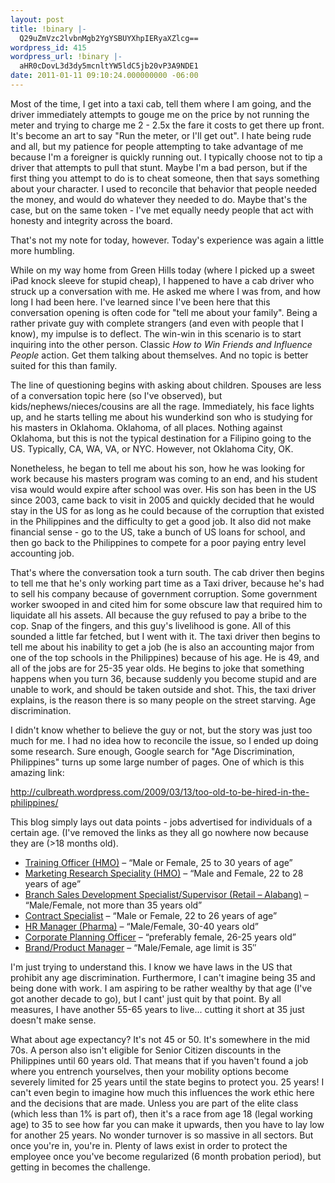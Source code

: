 ```yaml
---
layout: post
title: !binary |-
  Q29uZmVzc2lvbnMgb2YgYSBUYXhpIERyaXZlcg==
wordpress_id: 415
wordpress_url: !binary |-
  aHR0cDovL3d3dy5mcnltYW5ldC5jb20vP3A9NDE1
date: 2011-01-11 09:10:24.000000000 -06:00
---
```

Most of the time, I get into a taxi cab, tell them where I am going, and the driver immediately attempts to gouge me on the price by not running the meter and trying to charge me 2 - 2.5x the fare it costs to get there up front. It's become an art to say "Run the meter, or I'll get out". I hate being rude and all, but my patience for people attempting to take advantage of me because I'm a foreigner is quickly running out. I typically choose not to tip a driver that attempts to pull that stunt. Maybe I'm a bad person, but if the first thing you attempt to do is to cheat someone, then that says something about your character. I used to reconcile that behavior that people needed the money, and would do whatever they needed to do. Maybe that's the case, but on the same token - I've met equally needy people that act with honesty and integrity across the board.

That's not my note for today, however. Today's experience was again a little more humbling.

While on my way home from Green Hills today (where I picked up a sweet iPad knock sleeve for stupid cheap), I happened to have a cab driver who struck up a conversation with me. He asked me where I was from, and how long I had been here. I've learned since I've been here that this conversation opening is often code for "tell me about your family". Being a rather private guy with complete strangers (and even with people that I know), my impulse is to deflect. The win-win in this scenario is to start inquiring into the other person. Classic <em>How to Win Friends and Influence People </em>action. Get them talking about themselves. And no topic is better suited for this than family.

The line of questioning begins with asking about children. Spouses are less of a conversation topic here (so I've observed), but kids/nephews/nieces/cousins are all the rage. Immediately, his face lights up, and he starts telling me about his wunderkind son who is studying for his masters in Oklahoma. Oklahoma, of all places. Nothing against Oklahoma, but this is not the typical destination for a Filipino going to the US. Typically, CA, WA, VA, or NYC. However, not Oklahoma City, OK.

Nonetheless, he began to tell me about his son, how he was looking for work because his masters program was coming to an end, and his student visa would would expire after school was over. His son has been in the US since 2003, came back to visit in 2005 and quickly decided that he would stay in the US for as long as he could because of the corruption that existed in the Philippines and the difficulty to get a good job. It also did not make financial sense - go to the US, take a bunch of US loans for school, and then go back to the Philippines to compete for a poor paying entry level accounting job.

That's where the conversation took a turn south. The cab driver then begins to tell me that he's only working part time as a Taxi driver, because he's had to sell his company because of government corruption. Some government worker swooped in and cited him for some obscure law that required him to liquidate all his assets. All because the guy refused to pay a bribe to the cop. Snap of the fingers, and this guy's livelihood is gone. All of this sounded a little far fetched, but I went with it. The taxi driver then begins to tell me about his inability to get a job (he is also an accounting major from one of the top schools in the Philippines) because of his age. He is 49, and all of the jobs are for 25-35 year olds. He begins to joke that something happens when you turn 36, because suddenly you become stupid and are unable to work, and should be taken outside and shot. This, the taxi driver explains, is the reason there is so many people on the street starving. Age discrimination.

I didn't know whether to believe the guy or not, but the story was just too much for me. I had no idea how to reconcile the issue, so I ended up doing some research. Sure enough, Google search for "Age Discrimination, Philippines" turns up some large number of pages. One of which is this amazing link:

<a href="http://culbreath.wordpress.com/2009/03/13/too-old-to-be-hired-in-the-philippines/ ">http://culbreath.wordpress.com/2009/03/13/too-old-to-be-hired-in-the-philippines/ </a>

This blog simply lays out data points - jobs advertised for individuals of a certain age. (I've removed the links as they all go nowhere now because they are (&gt;18 months old).
<ul>
	<li><a href="http://www.bestjobs.ph/bt-jobd-hrch-300216.htm">Training Officer (HMO)</a> – “Male or Female, 25 to 30 years of age”</li>
	<li><a href="http://www.bestjobs.ph/bt-jobd-hrch-285920.htm">Marketing Research Speciality (HMO)</a> – “Male and Female, 22 to 28 years of age”</li>
	<li><a href="http://www.bestjobs.ph/bt-jobd-hrch-271624.htm">Branch Sales Development Specialist/Supervisor (Retail – Alabang)</a> – “Male/Female, not more than 35 years old”</li>
	<li><a href="http://www.bestjobs.ph/bt-jobd-hrch-228736.htm">Contract Specialist</a> – “Male or Female, 22 to 26 years of age”</li>
	<li><a href="http://www.bestjobs.ph/bt-jobd-hrch-221588.htm">HR Manager (Pharma)</a> – “Male/Female, 30-40 years old”</li>
	<li><a href="http://www.bestjobs.ph/bt-jobd-hrch-171552.htm">Corporate Planning Officer</a> – “preferably female, 26-25 years old”</li>
	<li><a href="http://www.bestjobs.ph/bt-jobd-hrch-100072.htm">Brand/Product Manager</a> – “Male/Female, age limit is 35″</li>
</ul>
I'm just trying to understand this. I know we have laws in the US that prohibit any age discrimination. Furthermore, I can't imagine being 35 and being done with work. I am aspiring to be rather wealthy by that age (I've got another decade to go), but I cant' just quit by that point. By all measures, I have another 55-65 years to live... cutting it short at 35 just doesn't make sense.

What about age expectancy? It's not 45 or 50. It's somewhere in the mid 70s. A person also isn't eligible for Senior Citizen discounts in the Philippines until 60 years old. That means that if you haven't found a job where you entrench yourselves, then your mobility options become severely limited for 25 years until the state begins to protect you. 25 years! I can't even begin to imagine how much this influences the work ethic here and the decisions that are made. Unless you are part of the elite class (which less than 1% is part of), then it's a race from age 18 (legal working age) to 35 to see how far you can make it upwards, then you have to lay low for another 25 years. No wonder turnover is so massive in all sectors. But once you're in, you're in. Plenty of laws exist in order to protect the employee once you've become regularized (6 month probation period), but getting in becomes the challenge.
